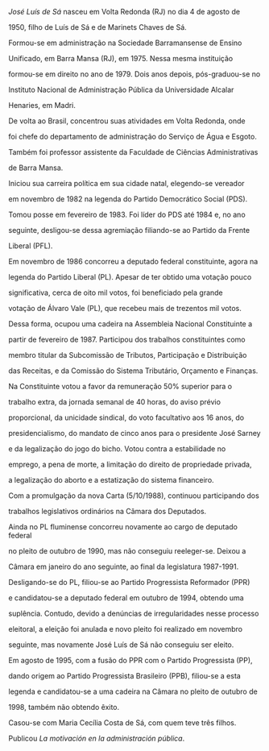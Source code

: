 

*José Luís de Sá* nasceu em Volta Redonda (RJ) no dia 4 de agosto de

1950, filho de Luís de Sá e de Marinets Chaves de Sá.



Formou-se em administração na Sociedade Barramansense de Ensino

Unificado, em Barra Mansa (RJ), em 1975. Nessa mesma instituição

formou-se em direito no ano de 1979. Dois anos depois, pós-graduou-se no

Instituto Nacional de Administração Pública da Universidade Alcalar

Henaries, em Madri.



De volta ao Brasil, concentrou suas atividades em Volta Redonda, onde

foi chefe do departamento de administração do Serviço de Água e Esgoto.

Também foi professor assistente da Faculdade de Ciências Administrativas

de Barra Mansa.



Iniciou sua carreira política em sua cidade natal, elegendo-se vereador

em novembro de 1982 na legenda do Partido Democrático Social (PDS).

Tomou posse em fevereiro de 1983. Foi líder do PDS até 1984 e, no ano

seguinte, desligou-se dessa agremiação filiando-se ao Partido da Frente

Liberal (PFL).



Em novembro de 1986 concorreu a deputado federal constituinte, agora na

legenda do Partido Liberal (PL). Apesar de ter obtido uma votação pouco

significativa, cerca de oito mil votos, foi beneficiado pela grande

votação de Álvaro Vale (PL), que recebeu mais de trezentos mil votos.

Dessa forma, ocupou uma cadeira na Assembleia Nacional Constituinte a

partir de fevereiro de 1987. Participou dos trabalhos constituintes como

membro titular da Subcomissão de Tributos, Participação e Distribuição

das Receitas, e da Comissão do Sistema Tributário, Orçamento e Finanças.



Na Constituinte votou a favor da remuneração 50% superior para o

trabalho extra, da jornada semanal de 40 horas, do aviso prévio

proporcional, da unicidade sindical, do voto facultativo aos 16 anos, do

presidencialismo, do mandato de cinco anos para o presidente José Sarney

e da legalização do jogo do bicho. Votou contra a estabilidade no

emprego, a pena de morte, a limitação do direito de propriedade privada,

a legalização do aborto e a estatização do sistema financeiro.



Com a promulgação da nova Carta (5/10/1988), continuou participando dos

trabalhos legislativos ordinários na Câmara dos Deputados.



Ainda no PL fluminense concorreu novamente ao cargo de deputado federal

no pleito de outubro de 1990, mas não conseguiu reeleger-se. Deixou a

Câmara em janeiro do ano seguinte, ao final da legislatura 1987-1991.

Desligando-se do PL, filiou-se ao Partido Progressista Reformador (PPR)

e candidatou-se a deputado federal em outubro de 1994, obtendo uma

suplência. Contudo, devido a denúncias de irregularidades nesse processo

eleitoral, a eleição foi anulada e novo pleito foi realizado em novembro

seguinte, mas novamente José Luís de Sá não conseguiu ser eleito.



Em agosto de 1995, com a fusão do PPR com o Partido Progressista (PP),

dando origem ao Partido Progressista Brasileiro (PPB), filiou-se a esta

legenda e candidatou-se a uma cadeira na Câmara no pleito de outubro de

1998, também não obtendo êxito.



Casou-se com Maria Cecília Costa de Sá, com quem teve três filhos.



Publicou *La motivación en la administración pública*.



